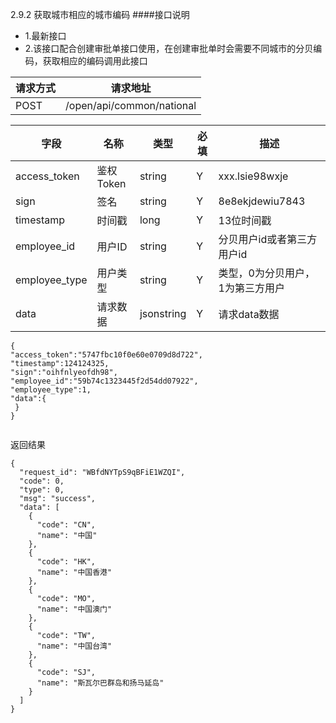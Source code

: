 2.9.2 获取城市相应的城市编码
####接口说明
- 1.最新接口
- 2.该接口配合创建审批单接口使用，在创建审批单时会需要不同城市的分贝编码，获取相应的编码调用此接口

请求方式|请求地址
----|---
POST|/open/api/common/national



字段|名称|类型|必填|描述
----|----|---|---|---
access_token|鉴权Token|string|Y|xxx.lsie98wxje
sign|签名|string|Y|8e8ekjdewiu7843
timestamp|时间戳 |long|Y|13位时间戳
employee\_id| 用户ID|string|Y|分贝用户id或者第三方用户id
employee\_type| 用户类型|string|Y|类型，0为分贝用户，1为第三方用户
data |请求数据|jsonstring|Y|请求data数据


```
{
"access_token":"5747fbc10f0e60e0709d8d722",
"timestamp":124124325,
"sign":"oihfnlyeofdh98",
"employee_id":"59b74c1323445f2d54dd07922",
"employee_type":1,
"data":{
 }
}


```



返回结果

```
{
  "request_id": "WBfdNYTpS9qBFiE1WZQI",
  "code": 0,
  "type": 0,
  "msg": "success",
  "data": [
    {
      "code": "CN",
      "name": "中国"
    },
    {
      "code": "HK",
      "name": "中国香港"
    },
    {
      "code": "MO",
      "name": "中国澳门"
    },
    {
      "code": "TW",
      "name": "中国台湾"
    },
    {
      "code": "SJ",
      "name": "斯瓦尔巴群岛和扬马延岛"
    }
  ]
}
```

